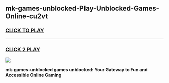 
## mk-games-unblocked-Play-Unblocked-Games-Online-cu2vt
<h3>
<a href="https://premium76.site?title=mk-games-unblocked&ref=24A">CLICK TO PLAY</a></h3>
<hr>

<h3>
<a href="https://premium76.site?title=mk-games-unblocked&ref=24A">CLICK 2 PLAY</a>
  
</h3>

<a href="https://premium76.site?title=mk-games-unblocked&ref=24A"><img src="https://clearcache.store/games.png"></a>


**mk-games-unblocked games unblocked: Your Gateway to Fun and Accessible Online Gaming**
